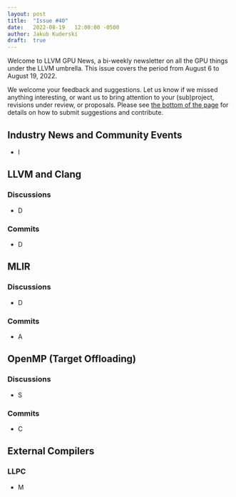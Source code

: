 ```yaml
---
layout: post
title:  "Issue #40"
date:   2022-08-19   12:00:00 -0500
author: Jakub Kuderski
draft:  true
---
```


Welcome to LLVM GPU News, a bi-weekly newsletter on all the GPU things under the LLVM umbrella.
This issue covers the period from August 6 to August 19, 2022.

We welcome your feedback and suggestions. Let us know if we missed anything interesting, or want us to bring attention to your (sub)project, revisions under review, or proposals. Please see [the bottom of the page](https://llvm-gpu-news.github.io/about/) for details on how to submit suggestions and contribute.


## Industry News and Community Events

* I

##  LLVM and Clang

### Discussions
* D

### Commits

* D


## MLIR

### Discussions

* D

### Commits

* A


## OpenMP (Target Offloading)

### Discussions

* S

### Commits

* C


## External Compilers

### LLPC

* M
